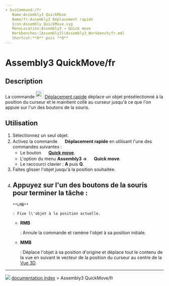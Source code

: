 ```yaml
---
- GuiCommand:/fr
   Name:Assembly3 QuickMove
   Name/fr:Assembly3 Déplacement rapide
   Icon:Assembly_QuickMove.svg‎‎
   MenuLocation:Assembly3 → Quick move
   Workbenches:[Assembly3](Assembly3_Workbench/fr.md)
   Shortcut:**A** puis **Q**
---
```


# Assembly3 QuickMove/fr

## Description

La commande <img alt="" src=images/Assembly_QuickMove.svg  style="width:24px;"> [Déplacement rapide](Assembly3_QuickMove/fr.md) déplace un objet présélectionné à la position du curseur et le maintient collé au curseur jusqu\'à ce que l\'on appuie sur l\'un des boutons de la souris.

## Utilisation

1.  Sélectionnez un seul objet.
2.  Activez la commande <img alt="" src=images/Assembly_QuickMove.svg  style="width:16px;"> **Déplacement rapide** en utilisant l\'une des commandes suivantes :
    -   Le bouton **<img src="images/Assembly_QuickMove.svg" width=16px> [Quick move](Assembly3_QuickMove/fr.md)**.
    -   L\'option du menu **Assembly3 → <img src="images/Assembly_QuickMove.svg" width=16px> Quick move**.
    -   Le raccourci clavier : **A** puis **Q**.
3.  Faites glisser l\'objet jusqu\'à la position souhaitée.
4.  Appuyez sur l\'un des boutons de la souris pour terminer la tâche :
    -   
        **LMB**
        
        : Fixe l\'objet à la position actuelle.

    -   
        **RMB**
        
        : Annule la commande et ramène l\'objet à sa position initiale.

    -   
        **MMB**
        
        : Déplace l\'objet à sa position d\'origine et déplace tout le contenu de la vue en suivant le vecteur de la position du curseur au centre de la [Vue 3D](3D_view/fr.md).



---
![](images/Right_arrow.png) [documentation index](../README.md) > Assembly3 QuickMove/fr
